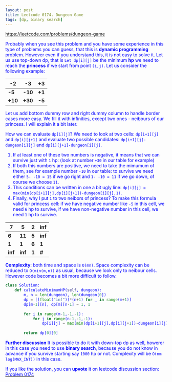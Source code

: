 ```yaml
---
layout: post
title: Leetcode 0174. Dungeon Game
tags: [dp, binary search]
---
```


<a href="https://leetcode.com/problems/dungeon-game"> <font color = blue>https://leetcode.com/problems/dungeon-game

Probably when you see this problem and you have some experience in this type of problems you can guess, that this is **dynamic programming** problem. However even if you understand this, it is not easy to solve it. Let us use top-down dp, that is `Let dp[i][j]` be the minimum **hp** we need to reach the **princess** if we start from point `(i,j)`. Let us consider the following example:

| -2  | -3  | +3 |
|---------|---------|--------|
| **-5**  | **-10** | **+1** |
| **+10** | **+30** | **-5** |

Let us add bottom dummy row and right dummy column to handle border cases more easy. We fill it with infinities, except two ones - neibours of our princess. I will explain it a bit later.

How we can evaluate `dp[i][j]`? We need to look at two cells: `dp[i+1][j]` and `dp[i][j+1]` and evaluate two possible candidates: `dp[i+1][j]-dungeon[i][j]` and `dp[i][j+1]-dungeon[i][j]`.
1. If at least one of these two numbers is negative, it means that we can survive just with `1` hp: (look at number `+30` in our table for example)
2. If both this numbers are positive, we need to take the mimumum of them, see for example number `-10` in our table: to survive we need either `5- -10 = 15` if we go right and `1- -10 = 11` if we go down, of course we choose `11`.
3. This conditions can be written in one a bit ugly line: `dp[i][j] = max(min(dp[i+1][j],dp[i][j+1])-dungeon[i][j],1)`.
4. Finally, why I put `1` to two neibors of princess? To make this formula valid for princess cell: if we have negative number like `-5` in this cell, we need `6` hp to survive, if we have non-negative number in this cell, we need `1` hp to survive.

| 7  | 5   | 2 | inf |
|---------|---------|-------|---------|
| **6**   | **11**  | **5** | **inf** |
| **1**   | **1**   | **6** | **1**   |
| **inf** | **inf** | **1** | **#**   |

**Complexity**: both time and space is `O(mn)`. Space complexity can be reduced to `O(min(m,n))` as usual, because we look only to neibour cells. However code becomes a bit more difficult to follow.

```python
class Solution:
    def calculateMinimumHP(self, dungeon):
        m, n = len(dungeon), len(dungeon[0])
        dp = [[float("inf")]*(n+1) for _ in range(m+1)]
        dp[m-1][n], dp[m][n-1] = 1, 1
            
        for i in range(m-1,-1,-1):
            for j in range(n-1,-1,-1):
                dp[i][j] = max(min(dp[i+1][j],dp[i][j+1])-dungeon[i][j],1)
        
        return dp[0][0]
```

**Further discussion** It is possible to do it with down-top dp as well, howerer in this case you need to use **binary search**, because you do not know in advance if you survive starting say `1000` hp or not. Complexity will be `O(nm log(MAX_INT))` in this case.

If you like the solution, you can **upvote** it on leetcode discussion section:<a href="https://leetcode.com/problems/dungeon-game/discuss/698271/python-short-dp-9-lines-top-down-explained"> <font color = blue>Problem 0174
